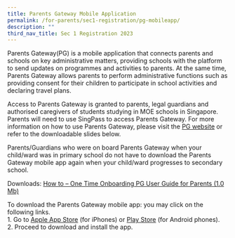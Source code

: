 ```yaml
---
title: Parents Gateway Mobile Application
permalink: /for-parents/sec1-registration/pg-mobileapp/
description: ""
third_nav_title: Sec 1 Registration 2023
---
```

Parents Gateway(PG) is a mobile application that connects parents and schools on key administrative matters, providing schools with the platform to send updates on programmes and activities to parents. At the same time, Parents Gateway allows parents to perform administrative functions such as providing consent for their children to participate in school activities and declaring travel plans.

Access to Parents Gateway is granted to parents, legal guardians and authorised caregivers of students studying in MOE schools in Singapore. Parents will need to use SingPass to access Parents Gateway. For more information on how to use Parents Gateway, please visit the <a href="https://pg.moe.edu.sg" target="_blank" >PG website</a> or refer to the downloadable slides below.

Parents/Guardians who were on board Parents Gateway when your child/ward was in primary school do not have to download the Parents Gateway mobile app again when your child/ward progresses to secondary school.


Downloads:
[How to – One Time Onboarding PG User Guide for Parents (1.0 Mb)](/files/Forparents/s1reg-PG%20Annex%20A%20-%20One-Time%20Onboarding.pdf)


To download the Parents Gateway mobile app:  you may click on the following links.
<br>1. Go to <a href="https://apps.apple.com/sg/app/parents-gateway/id1267198708" target="_blank" >Apple App Store</a> (for iPhones) or <a href="https://play.google.com/store/apps/details?id=com.moe.pgp" target="_blank" >Play Store</a> (for Android phones).
<br>2. Proceed to download and install the app.